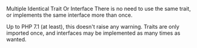 Multiple Identical Trait Or Interface
There is no need to use the same trait, or implements the same interface  more than once.

Up to PHP 7.1 (at least), this doesn't raise any warning. Traits are only imported once, and interfaces may be implemented as many times as wanted.

<?php

class foo {
    use t3,t3,t3;
}

class bar implements i,i,i {

}

?>
